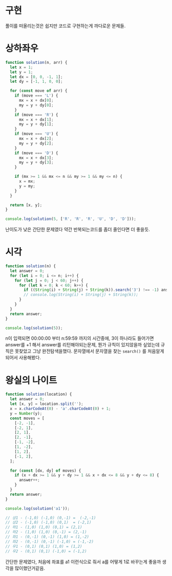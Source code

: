 # 구현

풀이를 떠올리는것은 쉽지만 코드로 구현하는게 까다로운 문제들.

# 상하좌우

```javascript
function solution(n, arr) {
  let x = 1;
  let y = 1;
  let dx = [0, 0, -1, 1];
  let dy = [-1, 1, 0, 0];

  for (const move of arr) {
    if (move === 'L') {
      mx = x + dx[0];
      my = y + dy[0];
    }
    if (move === 'R') {
      mx = x + dx[1];
      my = y + dy[1];
    }
    if (move === 'U') {
      mx = x + dx[2];
      my = y + dy[2];
    }
    if (move === 'D') {
      mx = x + dx[3];
      my = y + dy[3];
    }

    if (mx >= 1 && mx <= n && my >= 1 && my <= n) {
      x = mx;
      y = my;
    }
  }

  return [x, y];
}

console.log(solution(5, ['R', 'R', 'R', 'U', 'D', 'D']));
```

난이도가 낮은 간단한 문제였다 약간 반복되는코드를 좀더 줄인다면 더 좋을듯.

# 시각

```javascript
function solution(n) {
  let answer = 0;
  for (let i = 0; i <= n; i++) {
    for (let j = 0; j < 60; j++) {
      for (let k = 0; k < 60; k++) {
        if ((String(i) + String(j) + String(k)).search('3') !== -1) answer++;
        // console.log(String(i) + String(j) + String(k));
      }
    }
  }
  return answer;
}

console.log(solution(5));
```

n이 입력되면 00:00:00 부터 n:59:59 까지의 시간중에, 3이 하나라도 들어가면 answer를 +1 해서 answer를 리턴해야되는문제, 뭔가 규칙이 있지않을까 싶었는데 규칙은 못찾았고 그냥 완전탐색을했다. 문자열에서 문자열을 찾는 `search()` 를 처음알게되어서 사용해봤다.

# 왕실의 나이트

```javascript
function solution(location) {
  let answer = 0;
  let [x, y] = location.split('');
  x = x.charCodeAt(0) - 'a'.charCodeAt(0) + 1;
  y = Number(y);
  const moves = [
    [-2, -1],
    [-2, 1],
    [2, 1],
    [2, -1],
    [-1, -2],
    [1, -2],
    [1, 2],
    [-1, 2],
  ];

  for (const [dx, dy] of moves) {
    if (x + dx >= 1 && y + dy >= 1 && x + dx <= 8 && y + dy <= 8) {
      answer++;
    }
  }
  return answer;
}

console.log(solution('a1'));

// 상1 - (-1,0) (-1,0) (0,-1) =  (-2,-1)
// 상2 - (-1,0) (-1,0) (0,1)  = (-2,1)
// 하1 - (1,0) (1,0) (0,1) = (2,1)
// 하2 - (1,0) (1,0) (0,-1) = (2,-1)
// 좌1 - (0,-1) (0,-1) (1,0) = (1,-2)
// 좌2 - (0,-1) (0,-1) (-1,0) = (-1,-2)
// 우1 - (0,1) (0,1) (1,0) = (1,2)
// 우2 - (0,1) (0,1) (-1,0) = (-1,2)
```

간단한 문제였다, 처음에 좌표를 a1 이런식으로 줘서 a를 어떻게 1로 바꾸는게 좋을까 생각을 많이했던거같음.

